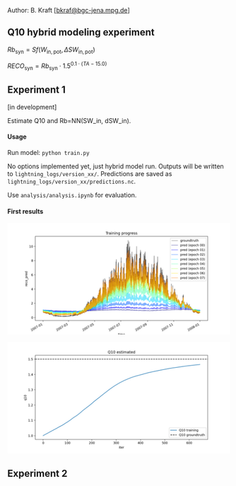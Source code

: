 
Author: B. Kraft [bkraf@bgc-jena.mpg.de]

## Q10 hybrid modeling experiment

$Rb_\mathrm{syn} = Sf(W_\mathrm{in, pot}, \Delta SW_\mathrm{in, pot})$

$RECO_\mathrm{syn} = Rb_\mathrm{syn} \cdot 1.5^{0.1 \cdot (TA - 15.0)}$

## Experiment 1

[in development]

Estimate Q10 and Rb=NN(SW_in, dSW_in).

#### Usage

Run model: `python train.py`

No options implemented yet, just hybrid model run. Outputs will be written to `lightning_logs/version_xx/`. Predictions are saved as `lightning_logs/version_xx/predictions.nc`.

Use `analysis/analysis.ipynb` for evaluation.

#### First results

![training progress](/analysis/plots/predictions.png)

![training progress](/analysis/plots/q10.png)

## Experiment 2

